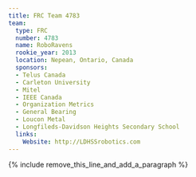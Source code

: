 ```yaml
---
title: FRC Team 4783
team:
  type: FRC
  number: 4783
  name: RoboRavens
  rookie_year: 2013
  location: Nepean, Ontario, Canada
  sponsors:
  - Telus Canada
  - Carleton University
  - Mitel
  - IEEE Canada
  - Organization Metrics
  - General Bearing
  - Loucon Metal
  - Longfileds-Davidson Heights Secondary School
  links:
    Website: http://LDHSSrobotics.com
---
```


{% include remove_this_line_and_add_a_paragraph %}